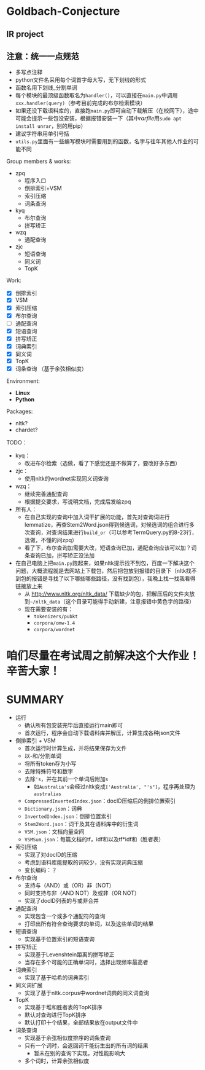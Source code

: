 # Goldbach-Conjecture
## IR project

## 注意：统一一点规范
* 多写点注释
* python文件名采用每个词首字母大写，无下划线的形式
* 函数名用下划线_分割单词
* 每个模块的最顶级函数取名为`handler()`，可以直接在`main.py`中调用`xxx.handler(query)`（参考目前完成的布尔检索模块）
* 如果还没下载语料库的，直接跑`main.py`即可自动下载解压（在校网下），途中可能会提示一些包没安装，根据报错安装一下（其中*rarfile*用`sudo apt install unrar`，别的用pip）
* 建议字符串用单引号括
* `utils.py`里面有一些编写模块时需要用到的函数，名字与往年其他人作业的可能不同


Group members & works: 
* zpq
  *  程序入口
  *  倒排索引+VSM
  *  索引压缩
  *  词条查询
* kyq
  * 布尔查询
  * 拼写矫正
* wzq
  * 通配查询
* zjc
  * 短语查询
  * 同义词
  * TopK

Work: 
- [x] 倒排索引
- [x] VSM
- [x] 索引压缩
- [x] 布尔查询
- [ ] 通配查询
- [x] 短语查询
- [x] 拼写矫正
- [x] 词典索引
- [x] 同义词
- [x] TopK
- [x] 词条查询 （基于余弦相似度）

Environment: 
* **Linux**
* **Python**

Packages: 
* nltk?
* chardet?

TODO：
* kyq：
  * 改进布尔检索（选做，看了下感觉还是不做算了，要改好多东西）
* zjc：
  * 使用nltk的wordnet实现同义词查询
* wzq：
  * 继续完善通配查询
  * 根据提交要求，写说明文档，完成后发给zpq
* 所有人：
  * 在自己实现的查询中加入词干扩展的功能，首先对查询词进行lemmatize，再查Stem2Word.json得到候选词，对候选词的组合进行多次查询，对查询结果进行`build_or`（可以参考TermQuery.py的8-23行，选做，不懂的问zpq）
  * 看了下，布尔查询加需要大改，短语查询已加，通配查询应该可以加？词条查询已加，拼写矫正没法加
* 在自己电脑上把`main.py`跑起来，如果nltk提示找不到包，百度一下解决这个问题，大概流程就是去网站上下载包，然后把包放到报错的目录下（nltk找不到包的报错是寻找了以下哪些哪些路径，没有找到包），我晚上找一找我看得链接放上来
  * 从 http://www.nltk.org/nltk_data/ 下载缺少的包，把解压后的文件夹放到`~/nltk_data`（这个目录可能得手动新建，注意报错中黄色字的路径）
  * 现在需要安装的有：
    * `tokenizers/pubkt`
    * `corpora/omw-1.4`
    * `corpora/wordnet`

# 咱们尽量在考试周之前解决这个大作业！辛苦大家！
# SUMMARY
* 运行
  * 确认所有包安装完毕后直接运行main即可
  * 首次运行，程序会自动下载语料库并解压，计算生成各种json文件
* 倒排索引 + VSM
  * 首次运行时计算生成，并将结果保存为文件
  * 以-和/分割单词
  * 将所有token存为小写
  * 去除特殊符号和数字
  * 去除`'s`，并在其前一个单词后附加`s`
    * 如`Australia's`会经过nltk变成`['Australia', "'s"]`，程序再处理为`australias`
  * `CompressedInvertedIndex.json`：docID压缩后的倒排位置索引
  * `Dictionary.json`：词典
  * `InvertedIndex.json`：倒排位置索引
  * `Stem2Word.json`：词干及其在语料库中的衍生词
  * `VSM.json`：文档向量空间
  * `VSMSum.json`：每篇文档的tf，idf和以及tf*idf和（胜者表）
* 索引压缩
  * 实现了对docID的压缩
  * 考虑到语料库能提取的词较少，没有实现词典压缩
  * 变长编码：？
* 布尔查询
  * 支持与（AND）或（OR）非（NOT）
  * 同时支持与非（AND NOT）及或非（OR NOT）
  * 实现了docID列表的与或非合并
* 通配查询
  * 实现包含一个或多个通配符的查询
  * 打印出所有符合查询要求的单词，以及这些单词的结果
* 短语查询
  * 实现基于位置索引的短语查询
* 拼写矫正
  * 实现基于Levenshtein距离的拼写矫正
  * 当存在多个可能的正确单词时，选择出现频率最高者
* 词典索引
  * 实现了基于哈希的词典索引
* 同义词扩展
  * 实现了基于nltk.corpus中wordnet词典的同义词查询
* TopK
  * 实现基于堆和胜者表的TopK排序
  * 默认对查询进行TopK排序
  * 默认打印十个结果，全部结果放在output文件中
* 词条查询
  * 实现基于余弦相似度排序的词条查询
  * 只有一个词时，会返回词干能衍生出的所有词的结果
    * 暂未在别的查询下实现，对性能影响大
  * 多个词时，计算余弦相似度
